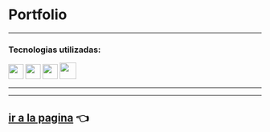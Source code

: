 # Portfolio

---

### Tecnologias utilizadas:

<img src="https://cdn-icons-png.flaticon.com/512/174/174854.png" width='30px' >
<img src="https://cdn-icons-png.flaticon.com/512/732/732190.png" width='30px' >
<img src="https://cdn-icons-png.flaticon.com/512/5968/5968292.png" width='30px' alt="">
<img src="https://cdn.icon-icons.com/icons2/1088/PNG/512/1485282157-adobe-photoshop-raster-graphics-editor-cc-creative-cloud_78285.png" width='33px' >

---

---

## [ir a la pagina](https://nico-oviedo-portafolio.vercel.app) 👈
